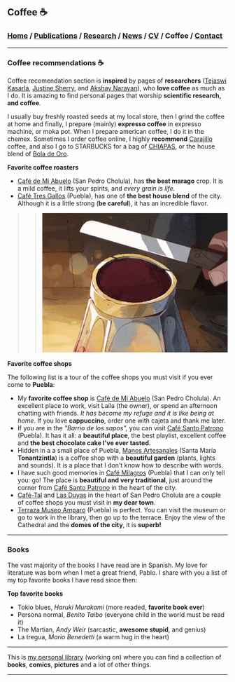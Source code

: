 ## Coffee ☕
###  [Home](/index) / [Publications](/publications) / [Research](/research) / [News](/news) / [CV](/brief_cv) / Coffee / [Contact](/contact)
---
### Coffee recommendations ☕️

Coffee recomendation section is **inspired** by pages of **researchers** ([Tejaswi Kasarla](https://tkasarla.github.io/more.html), [Justine Sherry](http://www.justinesherry.com/coffee.html), and [Akshay Narayan](https://akshayn.xyz/coffee.html)), who **love coffee** as much as I do. It is amazing to find personal pages that worship **scientific research, and coffee**.

I usually buy freshly roasted seeds at my local store, then I grind the coffee at home and finally, I prepare (mainly) **expresso coffee** in expresso machine, or moka pot. When I prepare american coffee, I do it in the chemex. Sometimes I order coffee online, I highly **recommend** [Carajillo](https://www.carajillocafe.com) coffee, and also I go to STARBUCKS for a bag of [CHIAPAS](https://www.starbucks.com.mx/promo/Chiapas), or the house blend of [Bola de Oro](https://www.facebook.com/pages/category/Cafeteria/Bola-de-Oro-Puebla-110200467396671/).



**Favorite coffee roasters**

* [Café de Mi Abuelo](https://es-la.facebook.com/cafedemiabuelo) (San Pedro Cholula), has **the best marago** crop. It is a mild coffee, it lifts your spirits, and *every grain is life.*
* [Café Tres Gallos](https://es-la.facebook.com/cafe3gallos) (Puebla), has one of **the best house blend** of the city. Although it is a little strong (**be careful**), it has an incredible flavor.

>> ![ ](/images/coffee.gif)

**Favorite coffee shops**

The following list is a tour of the coffee shops you must visit if you ever come to **Puebla**: 

* My **favorite coffee shop** is [Café de Mi Abuelo](https://es-la.facebook.com/cafedemiabuelo) (San Pedro Cholula). An excellent place to work, visit Laila (the owner), or spend an afternoon chatting with friends. *It has become my refuge and it is like being at home*. If you love **cappuccino**, order one with cajeta and thank me later.
* If you are in the *"Barrio de los sapos",* you can visit [Café Santo Patrono](https://es-la.facebook.com/Cafesantopatrono) (Puebla). It has it all: a **beautiful place**, the best playlist, excellent coffee and **the best chocolate cake I've ever tasted**.
* Hidden in a a small place of Puebla, [Manos Artesanales](https://es-la.facebook.com/manosartesanalesam) (Santa María **Tonantzintla**) is a coffee shop with a **beautiful garden** (plants, lights and sounds).  It is a place that I don't know how to describe with words.
* I have such good memories in [Café Milagros](https://www.facebook.com/cafemilagros/) (Puebla) that I can only tell you: go! The place is **beautiful and very traditional**, just around the corner from [Café Santo Patrono](https://es-la.facebook.com/Cafesantopatrono) in the heart of the city. 
* [Café-Tal](https://es-la.facebook.com/pages/category/Cafe/Café-Tal-Cholula-504804126305680/) and [Las Duyas](http://www.churrerialasduyas.com) in the heart of San Pedro Cholula  are a couple of coffee shops you must visit in **my dear town**.
* [Terraza Museo Amparo](https://museoamparo.com/cafe) (Puebla) is perfect. You can visit the museum or go to work in the library, then go up to the terrace. Enjoy the view of the Cathedral and the **domes of the city**, it is **superb!**





---


### Books

The vast majority of the books I have read are in Spanish. My love for literature was born when I met a great friend, Pablo. I share with you a list of my top favorite books I have read since then: 

**Top favorite books**

* Tokio blues, *Haruki Murakami* (more readed, **favorite book ever**)
* Persona normal, *Benito Taibo* (everyone child in the world must be read it)
* The Martian, *Andy Weir* (sarcastic, **awesome stupid**, and genius)
* La tregua, *Mario Benedetti* (a warm hug in the heart)



---


This is [my personal library](/personal-library) (working on) where you can find a collection of **books**, **comics**, **pictures** and a lot of other things. 


---
